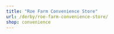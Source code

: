 ```yaml
---
title: "Roe Farm Convenience Store"
url: /derby/roe-farm-convenience-store/
shop: convenience
---
```

